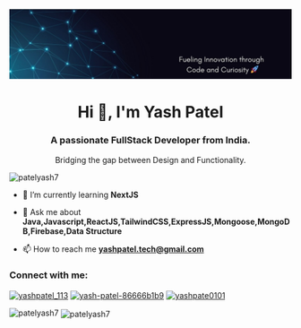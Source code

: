 ![MasterHead](https://github.com/PatelYash7/PatelYash7/blob/main/Fueling%20Innovation%20through%20Code%20and%20Curiosity.jpg)
<h1 align="center">Hi 👋, I'm Yash Patel</h1>
<h3 align="center">A passionate FullStack Developer from India.</h3>
<p align="center"> Bridging the gap between Design and Functionality.</p>


<p align="left"> <img src="https://komarev.com/ghpvc/?username=patelyash7&label=Profile%20views&color=0e75b6&style=flat" alt="patelyash7" /> </p>

- 🌱 I’m currently learning **NextJS**

- 💬 Ask me about **Java,Javascript,ReactJS,TailwindCSS,ExpressJS,Mongoose,MongoDB,Firebase,Data Structure**

- 📫 How to reach me **yashpatel.tech@gmail.com**

<h3 align="left">Connect with me:</h3>
<p align="left">
<a href="https://twitter.com/yashpatel_113" target="blank"><img align="center" src="https://raw.githubusercontent.com/rahuldkjain/github-profile-readme-generator/master/src/images/icons/Social/twitter.svg" alt="yashpatel_113" height="30" width="40" /></a>
<a href="https://linkedin.com/in/yash-patel-86666b1b9" target="blank"><img align="center" src="https://raw.githubusercontent.com/rahuldkjain/github-profile-readme-generator/master/src/images/icons/Social/linked-in-alt.svg" alt="yash-patel-86666b1b9" height="30" width="40" /></a>
<a href="https://www.leetcode.com/yashpate0101" target="blank"><img align="center" src="https://raw.githubusercontent.com/rahuldkjain/github-profile-readme-generator/master/src/images/icons/Social/leet-code.svg" alt="yashpate0101" height="30" width="40" /></a>
</p>

<p><img align="left" src="https://github-readme-stats.vercel.app/api/top-langs?username=patelyash7&show_icons=true&locale=en&layout=compact" alt="patelyash7" /></p>

<p>&nbsp;<img align="center" src="https://github-readme-stats.vercel.app/api?username=patelyash7&show_icons=true&locale=en" alt="patelyash7" /></p>

